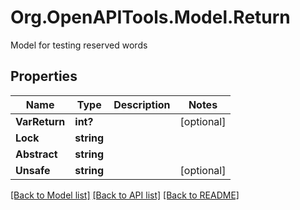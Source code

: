 # Org.OpenAPITools.Model.Return
Model for testing reserved words

## Properties

Name | Type | Description | Notes
------------ | ------------- | ------------- | -------------
**VarReturn** | **int?** |  | [optional] 
**Lock** | **string** |  | 
**Abstract** | **string** |  | 
**Unsafe** | **string** |  | [optional] 

[[Back to Model list]](../README.md#documentation-for-models) [[Back to API list]](../README.md#documentation-for-api-endpoints) [[Back to README]](../README.md)

